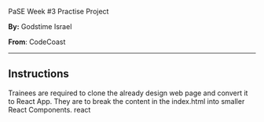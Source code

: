PaSE Week #3 Practise Project

**By:** Godstime Israel

**From**: CodeCoast

<hr>

## Instructions

Trainees are required to clone the already design web page and convert it to React App. They are to break the content in the index.html into smaller React Components.
react
